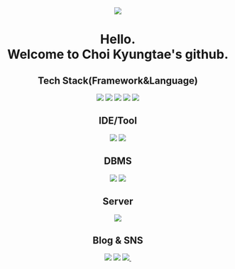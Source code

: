 <div align="center">
  <img src="https://capsule-render.vercel.app/api?type=wave&color=auto&height=300&section=header&text=Welcome%20to%20Choi%20Kyungtae's%20github&fontSize=90" />
  <h1>Hello.<br/>
  Welcome to Choi Kyungtae's github. </h1>
  <div>
    <h2 style="text-align: center;">Tech Stack(Framework&Language) </h2>
    <img src="https://img.shields.io/badge/Java-ED8B00?style=for-the-badge&logo=openjdk&logoColor=white/">
    <img src="https://img.shields.io/badge/Springboot-6DB33F?style=for-the-badge&logo=springboot&logoColor=white"/>
    <img src="https://img.shields.io/badge/Spring-6DB33F?style=for-the-badge&logo=spring&logoColor=white/">
    <img src="https://img.shields.io/badge/Python-3776AB?style=for-the-badge&logo=python&logoColor=white/">
    <img src="https://img.shields.io/badge/R-276DC3?style=for-the-badge&logo=r&logoColor=white/">
  </div>

  <div>
    <h2 style="text-align: center;">IDE/Tool </h2>
    <img src="https://img.shields.io/badge/Eclipse-2C2255?style=for-the-badge&logo=eclipse&logoColor=white/">
    <img src="https://img.shields.io/badge/IntelliJ_IDEA-000000.svg?style=for-the-badge&logo=intellij-idea&logoColor=white/">
  </div>
  
  <div>
    <h2 style="text-align: center;">DBMS </h2>
    <img src="https://img.shields.io/badge/MySQL-00000F?style=for-the-badge&logo=mysql&logoColor=white/">
    <img src="https://img.shields.io/badge/H2-00000F?style=for-the-badge&logo=h2l&logoColor=white/">
  </div>
  
  <div>
    <h2 style="text-align: center;">Server </h2>
    <img src="https://img.shields.io/badge/Linux-FCC624?style=for-the-badge&logo=linux&logoColor=black/">
  </div>
   <h2 style="text-align: center;"> Blog & SNS </h2>
  <a href="https://dohi-blog.tistory.com/68"><img src="https://img.shields.io/badge/Tistory-000000?style=for-the-badge&logo=tistory&logoColor=white/"></a>  
  <a href="https://www.instagram.com/rudxofj/"><img src="https://img.shields.io/badge/Instagram-E4405F?style=for-the-badge&logo=instagram&logoColor=white/"></a>
   <a href="mailto:kmam147@gmail.com">
    <img
      src="https://img.shields.io/badge/kmam147@gmail.com-D14836?style=for-the-badge&logo=gmail&logoColor=white"/>&nbsp
  </a>
</div>


